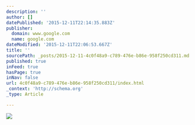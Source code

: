 ```yaml
---
description: ''
author: []
datePublished: '2015-12-11T22:14:35.883Z'
publisher:
  domain: www.google.com
  name: google.com
dateModified: '2015-12-11T22:06:53.667Z'
title: ''
sourcePath: _posts/2015-12-11-4c0f48a9-c789-476e-b86e-958f250cd311.md
published: true
inFeed: true
hasPage: true
inNav: false
url: 4c0f48a9-c789-476e-b86e-958f250cd311/index.html
_context: 'http://schema.org'
_type: Article

---
```

![](http://www.greenbookblog.org/wp-content/uploads/2013/03/disruption1.jpg)
